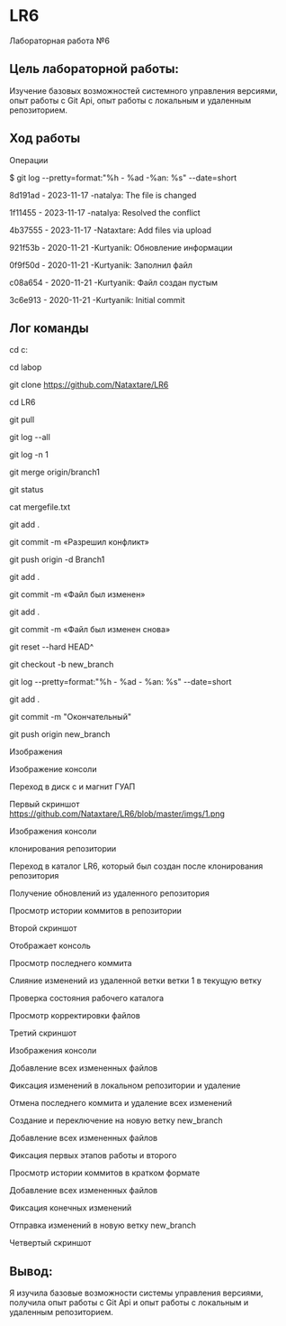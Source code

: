 # LR6


Лабораторная работа №6



## Цель лабораторной работы:


Изучение базовых возможностей системного управления версиями, опыт работы с Git Api, опыт работы с локальным и удаленным репозиторием.



## Ход работы


Операции


$ git log --pretty=format:"%h - %ad -%an: %s" --date=short


8d191ad - 2023-11-17 -natalya: The file is changed


1f11455 - 2023-11-17 -natalya: Resolved the conflict


4b37555 - 2023-11-17 -Nataxtare: Add files via upload


921f53b - 2020-11-21 -Kurtyanik: Обновление информации


0f9f50d - 2020-11-21 -Kurtyanik: Заполнил файл


c08a654 - 2020-11-21 -Kurtyanik: Файл создан пустым


3c6e913 - 2020-11-21 -Kurtyanik: Initial commit


## Лог команды


cd с:


cd labop


git clone https://github.com/Nataxtare/LR6


cd LR6


git pull


git log --all


git log -n 1


git merge origin/branch1


git status


cat mergefile.txt


git add .


git commit -m «Разрешил конфликт»


git push origin -d Branch1


git add .


git commit -m «Файл был изменен»

git add .


git commit -m «Файл был изменен снова»


git reset --hard HEAD^


git checkout -b new_branch


git log --pretty=format:"%h - %ad - %an: %s" --date=short


git add .


git commit -m "Окончательный"


git push origin new_branch


Изображения


Изображение консоли


Переход в диск с и магнит ГУАП


Первый скриншот https://github.com/Nataxtare/LR6/blob/master/imgs/1.png


Изображения консоли


клонирования репозитории


Переход в каталог LR6, который был создан после клонирования репозитория


Получение обновлений из удаленного репозитория


Просмотр истории коммитов в репозитории


Второй скриншот


Отображает консоль


Просмотр последнего коммита


Слияние изменений из удаленной ветки ветки 1 в текущую ветку


Проверка состояния рабочего каталога


Просмотр корректировки файлов


Третий скриншот


Изображения консоли


Добавление всех измененных файлов


Фиксация изменений в локальном репозитории и удаление


Отмена последнего коммита и удаление всех изменений


Создание и переключение на новую ветку new_branch


Добавление всех измененных файлов


Фиксация первых этапов работы и второго


Просмотр истории коммитов в кратком формате


Добавление всех измененных файлов


Фиксация конечных изменений


Отправка изменений в новую ветку new_branch


Четвертый скриншот


## Вывод:


Я изучила базовые возможности системы управления версиями, получила опыт работы с Git Api и опыт работы с локальным и удаленным репозиторием.



